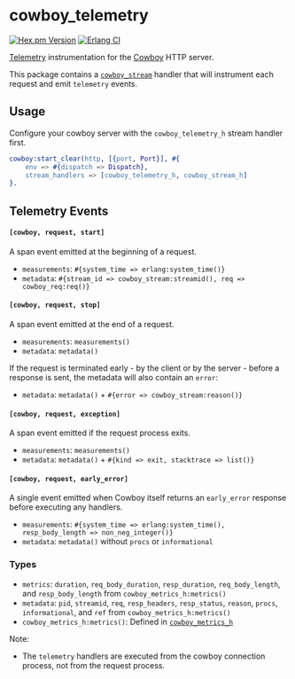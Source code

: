 cowboy_telemetry
=====

[![Hex.pm Version](https://img.shields.io/hexpm/v/cowboy_telemetry.svg)](https://hex.pm/packages/cowboy_telemetry)
[![Erlang CI](https://github.com/beam-telemetry/cowboy_telemetry/workflows/Erlang%20CI/badge.svg?branch=main)](https://github.com/beam-telemetry/cowboy_telemetry/actions)

[Telemetry](https://github.com/beam-telemetry/telemetry) instrumentation for the [Cowboy](https://github.com/ninenines/cowboy) HTTP server.

This package contains a [`cowboy_stream`](https://ninenines.eu/docs/en/cowboy/2.8/manual/cowboy_stream/) handler that will instrument each request and emit `telemetry` events.

## Usage

Configure your cowboy server with the `cowboy_telemetry_h` stream handler first.

```erlang
cowboy:start_clear(http, [{port, Port}], #{
    env => #{dispatch => Dispatch},
    stream_handlers => [cowboy_telemetry_h, cowboy_stream_h]
}.
```

## Telemetry Events

#### `[cowboy, request, start]`

A span event emitted at the beginning of a request.

* `measurements`: `#{system_time => erlang:system_time()}`
* `metadata`: `#{stream_id => cowboy_stream:streamid(), req => cowboy_req:req()}`

#### `[cowboy, request, stop]`

A span event emitted at the end of a request.

* `measurements`: `measurements()`
* `metadata`: `metadata()`

If the request is terminated early - by the client or by the server - before a response is sent, the metadata will also contain an `error`:

* `metadata`: `metadata()` + `#{error => cowboy_stream:reason()}`

#### `[cowboy, request, exception]`

A span event emitted if the request process exits.

* `measurements`: `measurements()`
* `metadata`: `metadata()` + `#{kind => exit, stacktrace => list()}`

#### `[cowboy, request, early_error]`

A single event emitted when Cowboy itself returns an `early_error` response before executing any handlers.

* `measurements`: `#{system_time => erlang:system_time(), resp_body_length => non_neg_integer()}`
* `metadata`: `metadata()` without `procs` or `informational`

### Types

* `metrics`: `duration`, `req_body_duration`, `resp_duration`, `req_body_length`, and `resp_body_length` from `cowboy_metrics_h:metrics()`
* `metadata`: `pid`, `streamid`, `req`, `resp_headers`, `resp_status`, `reason`, `procs`, `informational`, and `ref` from `cowboy_metrics_h:metrics()`
* `cowboy_metrics_h:metrics()`: Defined in [`cowboy_metrics_h`](https://github.com/ninenines/cowboy/blob/f673e191b30ab440440c924476bb03000fff52c6/src/cowboy_metrics_h.erl#L46)

Note:

* The `telemetry` handlers are executed from the cowboy connection process, not from the request process.

